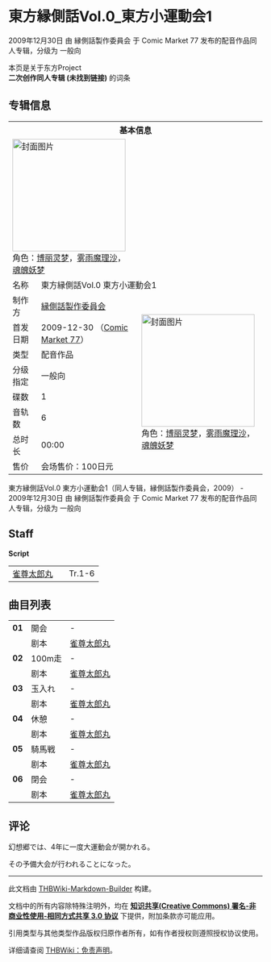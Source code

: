 # 東方縁側話Vol.0_東方小運動会1

<!-- source html: G:\repos\THBWiki-Markdown-Builder\THBWikiMarkdown\Temp\main\f\f4\ns0%3A%E6%9D%B1%E6%96%B9%E7%B8%81%E5%81%B4%E8%A9%B1Vol%2E0_%E6%9D%B1%E6%96%B9%E5%B0%8F%E9%81%8B%E5%8B%95%E4%BC%9A1.html -->

2009年12月30日 由 縁側話製作委員会 于 Comic Market 77 发布的配音作品同人专辑，分级为 一般向

本页是关于东方Project  
 **二次创作同人专辑 (未找到链接)** 的词条

## 专辑信息

<table><tbody><tr><th colspan="3">基本信息</th></tr><tr><td class="cover-artwork-mobile" colspan="2"><a href="./文件-東方縁側話Vol.0_東方小運動会1封面.jpg.md" class="image" title="封面图片"><img alt="封面图片" src="https://upload.thwiki.cc/thumb/1/1d/%E6%9D%B1%E6%96%B9%E7%B8%81%E5%81%B4%E8%A9%B1Vol.0_%E6%9D%B1%E6%96%B9%E5%B0%8F%E9%81%8B%E5%8B%95%E4%BC%9A1%E5%B0%81%E9%9D%A2.jpg/224px-%E6%9D%B1%E6%96%B9%E7%B8%81%E5%81%B4%E8%A9%B1Vol.0_%E6%9D%B1%E6%96%B9%E5%B0%8F%E9%81%8B%E5%8B%95%E4%BC%9A1%E5%B0%81%E9%9D%A2.jpg" decoding="async" loading="lazy" width="224" height="223" srcset="https://upload.thwiki.cc/thumb/1/1d/%E6%9D%B1%E6%96%B9%E7%B8%81%E5%81%B4%E8%A9%B1Vol.0_%E6%9D%B1%E6%96%B9%E5%B0%8F%E9%81%8B%E5%8B%95%E4%BC%9A1%E5%B0%81%E9%9D%A2.jpg/336px-%E6%9D%B1%E6%96%B9%E7%B8%81%E5%81%B4%E8%A9%B1Vol.0_%E6%9D%B1%E6%96%B9%E5%B0%8F%E9%81%8B%E5%8B%95%E4%BC%9A1%E5%B0%81%E9%9D%A2.jpg 1.5x, https://upload.thwiki.cc/1/1d/%E6%9D%B1%E6%96%B9%E7%B8%81%E5%81%B4%E8%A9%B1Vol.0_%E6%9D%B1%E6%96%B9%E5%B0%8F%E9%81%8B%E5%8B%95%E4%BC%9A1%E5%B0%81%E9%9D%A2.jpg 2x" data-file-width="384" data-file-height="383"></a><div class="cover-char">角色：<a href="./博丽灵梦.md" title="博丽灵梦">博丽灵梦</a>，<a href="./雾雨魔理沙.md" title="雾雨魔理沙">雾雨魔理沙</a>，<a href="./魂魄妖梦.md" title="魂魄妖梦">魂魄妖梦</a></div></td>
</tr><tr><td class="label">名称</td><td colspan="2"> 東方縁側話Vol.0 東方小運動会1 </td></tr><tr><td class="label">制作方</td><td><a href="./縁側話製作委員会.md" title="縁側話製作委員会">縁側話製作委員会</a></td><td class="cover-artwork" rowspan="8" style="min-width:224px;"><a href="./文件-東方縁側話Vol.0_東方小運動会1封面.jpg.md" class="image" title="封面图片"><img alt="封面图片" src="https://upload.thwiki.cc/thumb/1/1d/%E6%9D%B1%E6%96%B9%E7%B8%81%E5%81%B4%E8%A9%B1Vol.0_%E6%9D%B1%E6%96%B9%E5%B0%8F%E9%81%8B%E5%8B%95%E4%BC%9A1%E5%B0%81%E9%9D%A2.jpg/224px-%E6%9D%B1%E6%96%B9%E7%B8%81%E5%81%B4%E8%A9%B1Vol.0_%E6%9D%B1%E6%96%B9%E5%B0%8F%E9%81%8B%E5%8B%95%E4%BC%9A1%E5%B0%81%E9%9D%A2.jpg" decoding="async" loading="lazy" width="224" height="223" srcset="https://upload.thwiki.cc/thumb/1/1d/%E6%9D%B1%E6%96%B9%E7%B8%81%E5%81%B4%E8%A9%B1Vol.0_%E6%9D%B1%E6%96%B9%E5%B0%8F%E9%81%8B%E5%8B%95%E4%BC%9A1%E5%B0%81%E9%9D%A2.jpg/336px-%E6%9D%B1%E6%96%B9%E7%B8%81%E5%81%B4%E8%A9%B1Vol.0_%E6%9D%B1%E6%96%B9%E5%B0%8F%E9%81%8B%E5%8B%95%E4%BC%9A1%E5%B0%81%E9%9D%A2.jpg 1.5x, https://upload.thwiki.cc/1/1d/%E6%9D%B1%E6%96%B9%E7%B8%81%E5%81%B4%E8%A9%B1Vol.0_%E6%9D%B1%E6%96%B9%E5%B0%8F%E9%81%8B%E5%8B%95%E4%BC%9A1%E5%B0%81%E9%9D%A2.jpg 2x" data-file-width="384" data-file-height="383"></a><div class="cover-char">角色：<a href="./博丽灵梦.md" title="博丽灵梦">博丽灵梦</a>，<a href="./雾雨魔理沙.md" title="雾雨魔理沙">雾雨魔理沙</a>，<a href="./魂魄妖梦.md" title="魂魄妖梦">魂魄妖梦</a></div></td>
</tr><tr><td class="label">首发日期</td><td>2009-12-30&#160;（<a href="/展会作品列表?e=Comic+Market%2377">Comic Market 77</a>）</td></tr><tr><td class="label">类型</td><td>配音作品</td></tr><tr><td class="label">分级指定</td><td>一般向</td></tr><tr><td class="label">碟数</td><td>1</td></tr><tr><td class="label">音轨数</td><td>6</td></tr><tr><td class="label">总时长</td><td>00:00</td></tr><tr><td class="label">售价</td><td>会场售价：100日元</td></tr></tbody></table>

東方縁側話Vol.0 東方小運動会1（同人专辑，縁側話製作委員会，2009） - 2009年12月30日 由 縁側話製作委員会 于 Comic Market 77 发布的配音作品同人专辑，分级为 一般向

## Staff
  
 **Script**   

<table><tbody><tr><td><a href="/index.php?title=%E9%9B%80%E5%B0%8A%E5%A4%AA%E9%83%8E%E4%B8%B8&amp;action=edit&amp;redlink=1" class="new" title="雀尊太郎丸（页面不存在）">雀尊太郎丸</a></td><td></td><td>Tr.1-6</td></tr></tbody></table>



## 曲目列表

<table><tbody><tr><td id="1" class="info"><b>01</b></td><td id="開会" colspan="2" class="title">開会<span class="thcsearchlinks"><a rel="nofollow" class="external text" href="https://cd.thwiki.cc?script=雀尊太郎丸&amp;fromwiki=東方縁側話Vol.0_東方小運動会1"><span title="搜索相似同人曲"></span></a></span></td><td class="time">-</td></tr><tr><td class="left"></td><td class="label">剧本</td><td class="text" colspan="2"><a href="/index.php?title=%E9%9B%80%E5%B0%8A%E5%A4%AA%E9%83%8E%E4%B8%B8&amp;action=edit&amp;redlink=1" class="new" title="雀尊太郎丸（页面不存在）">雀尊太郎丸</a><span class="thcsearchlinks"><a rel="nofollow" class="external text" href="https://cd.thwiki.cc?script=雀尊太郎丸&amp;fromwiki=東方縁側話Vol.0_東方小運動会1"><span></span></a></span></td></tr>
<tr><td id="2" class="info"><b>02</b></td><td id="100m走" colspan="2" class="title">100m走<span class="thcsearchlinks"><a rel="nofollow" class="external text" href="https://cd.thwiki.cc?script=雀尊太郎丸&amp;fromwiki=東方縁側話Vol.0_東方小運動会1"><span title="搜索相似同人曲"></span></a></span></td><td class="time">-</td></tr><tr><td class="left"></td><td class="label">剧本</td><td class="text" colspan="2"><a href="/index.php?title=%E9%9B%80%E5%B0%8A%E5%A4%AA%E9%83%8E%E4%B8%B8&amp;action=edit&amp;redlink=1" class="new" title="雀尊太郎丸（页面不存在）">雀尊太郎丸</a><span class="thcsearchlinks"><a rel="nofollow" class="external text" href="https://cd.thwiki.cc?script=雀尊太郎丸&amp;fromwiki=東方縁側話Vol.0_東方小運動会1"><span></span></a></span></td></tr>
<tr><td id="3" class="info"><b>03</b></td><td id="玉入れ" colspan="2" class="title">玉入れ<span class="thcsearchlinks"><a rel="nofollow" class="external text" href="https://cd.thwiki.cc?script=雀尊太郎丸&amp;fromwiki=東方縁側話Vol.0_東方小運動会1"><span title="搜索相似同人曲"></span></a></span></td><td class="time">-</td></tr><tr><td class="left"></td><td class="label">剧本</td><td class="text" colspan="2"><a href="/index.php?title=%E9%9B%80%E5%B0%8A%E5%A4%AA%E9%83%8E%E4%B8%B8&amp;action=edit&amp;redlink=1" class="new" title="雀尊太郎丸（页面不存在）">雀尊太郎丸</a><span class="thcsearchlinks"><a rel="nofollow" class="external text" href="https://cd.thwiki.cc?script=雀尊太郎丸&amp;fromwiki=東方縁側話Vol.0_東方小運動会1"><span></span></a></span></td></tr>
<tr><td id="4" class="info"><b>04</b></td><td id="休憩" colspan="2" class="title">休憩<span class="thcsearchlinks"><a rel="nofollow" class="external text" href="https://cd.thwiki.cc?script=雀尊太郎丸&amp;fromwiki=東方縁側話Vol.0_東方小運動会1"><span title="搜索相似同人曲"></span></a></span></td><td class="time">-</td></tr><tr><td class="left"></td><td class="label">剧本</td><td class="text" colspan="2"><a href="/index.php?title=%E9%9B%80%E5%B0%8A%E5%A4%AA%E9%83%8E%E4%B8%B8&amp;action=edit&amp;redlink=1" class="new" title="雀尊太郎丸（页面不存在）">雀尊太郎丸</a><span class="thcsearchlinks"><a rel="nofollow" class="external text" href="https://cd.thwiki.cc?script=雀尊太郎丸&amp;fromwiki=東方縁側話Vol.0_東方小運動会1"><span></span></a></span></td></tr>
<tr><td id="5" class="info"><b>05</b></td><td id="騎馬戦" colspan="2" class="title">騎馬戦<span class="thcsearchlinks"><a rel="nofollow" class="external text" href="https://cd.thwiki.cc?script=雀尊太郎丸&amp;fromwiki=東方縁側話Vol.0_東方小運動会1"><span title="搜索相似同人曲"></span></a></span></td><td class="time">-</td></tr><tr><td class="left"></td><td class="label">剧本</td><td class="text" colspan="2"><a href="/index.php?title=%E9%9B%80%E5%B0%8A%E5%A4%AA%E9%83%8E%E4%B8%B8&amp;action=edit&amp;redlink=1" class="new" title="雀尊太郎丸（页面不存在）">雀尊太郎丸</a><span class="thcsearchlinks"><a rel="nofollow" class="external text" href="https://cd.thwiki.cc?script=雀尊太郎丸&amp;fromwiki=東方縁側話Vol.0_東方小運動会1"><span></span></a></span></td></tr>
<tr><td id="6" class="info"><b>06</b></td><td id="閉会" colspan="2" class="title">閉会<span class="thcsearchlinks"><a rel="nofollow" class="external text" href="https://cd.thwiki.cc?script=雀尊太郎丸&amp;fromwiki=東方縁側話Vol.0_東方小運動会1"><span title="搜索相似同人曲"></span></a></span></td><td class="time">-</td></tr><tr><td class="left"></td><td class="label">剧本</td><td class="text" colspan="2"><a href="/index.php?title=%E9%9B%80%E5%B0%8A%E5%A4%AA%E9%83%8E%E4%B8%B8&amp;action=edit&amp;redlink=1" class="new" title="雀尊太郎丸（页面不存在）">雀尊太郎丸</a><span class="thcsearchlinks"><a rel="nofollow" class="external text" href="https://cd.thwiki.cc?script=雀尊太郎丸&amp;fromwiki=東方縁側話Vol.0_東方小運動会1"><span></span></a></span></td></tr></tbody></table>



## 评论
  
幻想郷では、4年に一度大運動会が開かれる。  

その予備大会が行われることになった。
  
  
  

  





---

此文档由 [THBWiki-Markdown-Builder](https://github.com/Delsin-Yu/THBWiki-Markdown-Builder) 构建。

文档中的所有内容除特殊注明外，均在 [**知识共享(Creative Commons) 署名-非商业性使用-相同方式共享 3.0 协议**](https://creativecommons.org/licenses/by-sa/3.0/deed.zh-hans) 下提供，附加条款亦可能应用。

引用类型与其他类型作品版权归原作者所有，如有作者授权则遵照授权协议使用。

详细请查阅 [THBWiki：免责声明](https://thbwiki.cc/THBWiki:%E5%85%8D%E8%B4%A3%E5%A3%B0%E6%98%8E)。

